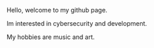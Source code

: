 Hello, welcome to my github page.

Im interested in cybersecurity and development.

My hobbies are music and art.

⠀




